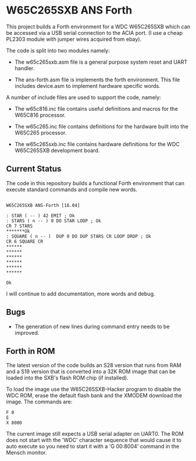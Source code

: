 # W65C265SXB ANS Forth

This project builds a Forth environment for a WDC W65C265SXB which can be
accessed via a USB serial connection to the ACIA port. (I use a cheap PL2303
module with jumper wires acquired from ebay).

The code is split into two modules namely:

- The w65c265sxb.asm file is a general purpose system reset and UART
  handler.

- The ans-forth.asm file is implements the forth environment. This file includes
  device.asm to implement hardware specific words.

A number of include files are used to support the code, namely:

- The w65c816.inc file contains useful definitions and macros for the W65C816
  processor.
  
- The w65c265.inc file contains definitions for the hardware built into the
  W65C265 processor.
  
- The w65c265sxb.inc file contains hardware definitions for the WDC W65C265SXB
  development board.

## Current Status

The code in this repository builds a functional Forth environment that can
execute standard commands and compile new words.

```

W65C265SXB ANS-Forth [16.04]

: STAR ( -- ) 42 EMIT ; Ok
: STARS ( n -- ) 0 DO STAR LOOP ; Ok
CR 7 STARS
*******Ok
: SQUARE ( n -- )  DUP 0 DO DUP STARS CR LOOP DROP ; Ok
CR 6 SQUARE CR
******
******
******
******
******
******

Ok
```

I will continue to add documentation, more words and debug.

## Bugs

- The generation of new lines during command entry needs to be improved.

## Forth in ROM

The latest version of the code builds an S28 version that runs from RAM and a S19 version that
is converted into a 32K ROM image that can be loaded into the SXB's flash ROM chip (if installed).

To load the image use the W65C265SXB-Hacker program to disable the WDC ROM, erase the default
flash bank and the XMODEM download the image. The commands are:
```
F 0
E
X 8000
```
The current image still expects a USB serial adapter on UART0. The ROM does not start with the
'WDC' character sequence that would cause it to auto execute so you need to start it with a 'G 00:8004'
command in the Mensch monitor.
